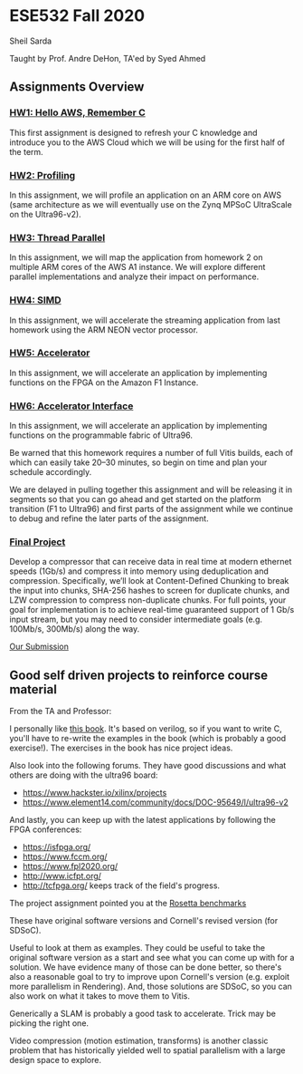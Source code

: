 # ESE532 Fall 2020

Sheil Sarda

Taught by Prof. Andre DeHon, TA'ed by Syed Ahmed

## Assignments Overview

### [HW1: Hello AWS, Remember C](https://www.seas.upenn.edu/~ese532/fall2020/handouts/hw1/)

This first assignment is designed to refresh your C knowledge and introduce you to the AWS Cloud which we will be using for the first half of the term.

### [HW2: Profiling](https://www.seas.upenn.edu/~ese532/fall2020/handouts/hw2/)

In this assignment, we will profile an application on an ARM core on AWS (same architecture as we will eventually use on the Zynq MPSoC UltraScale on the Ultra96-v2).

### [HW3: Thread Parallel](https://www.seas.upenn.edu/~ese532/fall2020/handouts/hw3/)

In this assignment, we will map the application from homework 2 on multiple ARM cores of the AWS A1 instance. We will explore different parallel implementations and analyze their impact on performance.

### [HW4: SIMD](https://www.seas.upenn.edu/~ese532/fall2020/handouts/hw4/)

In this assignment, we will accelerate the streaming application from last homework using the ARM NEON vector processor.

### [HW5: Accelerator](https://www.seas.upenn.edu/~ese532/fall2020/handouts/hw5/)

In this assignment, we will accelerate an application by implementing functions on the FPGA on the Amazon F1 Instance.

### [HW6: Accelerator Interface](https://www.seas.upenn.edu/~ese532/fall2020/handouts/hw6/)

In this assignment, we will accelerate an application by implementing functions on the programmable fabric of Ultra96.

Be warned that this homework requires a number of full Vitis builds, each of which can easily take 20–30 minutes, so begin on time and plan your schedule accordingly.

We are delayed in pulling together this assignment and will be releasing it in segments so that you can go ahead and get started on the platform transition (F1 to Ultra96) and first parts of the assignment while we continue to debug and refine the later parts of the assignment.

### [Final Project](https://www.seas.upenn.edu/~ese532/fall2020/project/project.pdf)

Develop a compressor that can receive data in real time at modern ethernet speeds (1Gb/s) and compress it into memory using deduplication and compression. Specifically, we’ll look at Content-Defined Chunking to break the input into chunks, SHA-256 hashes to screen for duplicate chunks, and LZW compression to compress non-duplicate chunks. For full points,
your goal for implementation is to achieve real-time guaranteed support of 1 Gb/s input stream, but you may need to consider intermediate goals (e.g. 100Mb/s, 300Mb/s) along the way.

[Our Submission](https://github.com/sheilsarda/ESE532_Final_Project)

## Good self driven projects to reinforce course material

From the TA and Professor:

I personally like [this book](https://www.amazon.com/FPGA-Prototyping-SystemVerilog-Examples-MicroBlaze-ebook/dp/B07CW5MSLB). It's based on verilog, so if you want to write C, you'll have to re-write the examples in the book (which is probably a good exercise!). The exercises in the book has nice project ideas.

Also look into the following forums. They have good discussions and what others are doing with the ultra96 board:

- https://www.hackster.io/xilinx/projects
- https://www.element14.com/community/docs/DOC-95649/l/ultra96-v2

And lastly, you can keep up with the latest applications by following the FPGA conferences:

- https://isfpga.org/
- https://www.fccm.org/
- https://www.fpl2020.org/
- http://www.icfpt.org/
- http://tcfpga.org/ keeps track of the field's progress.

The project assignment pointed you at the [Rosetta benchmarks](https://github.com/cornell-zhang/rosetta)

These have original software versions and Cornell's revised version (for SDSoC).

Useful to look at them as examples.  They could be useful to take the original software version as a start and see what you can come up with for a solution.  We have evidence many of those can be done better, so there's also a reasonable goal to try to improve upon Cornell's version (e.g. exploit more parallelism in Rendering).  And, those solutions are SDSoC, so you can also work on what it takes to move them to Vitis.

Generically a SLAM is probably a good task to accelerate.  Trick may be picking the right one. 

Video compression (motion estimation, transforms) is another classic problem that has historically yielded well to spatial parallelism with a large design space to explore.


